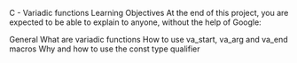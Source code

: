  C - Variadic functions
 Learning Objectives
 At the end of this project, you are expected to be able to explain to anyone, without the help of Google:

 General
 What are variadic functions
 How to use va_start, va_arg and va_end macros
 Why and how to use the const type qualifier
